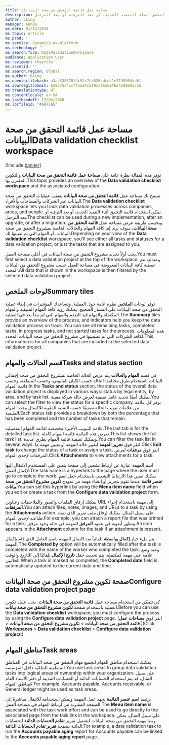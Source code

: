 ```yaml
---
title: مساحة عمل قائمة التحقق من صحة البيانات
description: تسمح لك مساحة عمل قائمة التحقق من صحة البيانات بتعقب عمليات التحقق من صحة البيانات عبر الشركات والمساحات والأفراد. يمكن استخدام قائمة التحقق أثناء التنفيذ الجديد، أو بعد الترقية أو بعد الترحيل.
author: bking
manager: AnnBe
ms.date: 01/12/2018
ms.topic: article
ms.prod: ''
ms.service: dynamics-ax-platform
ms.technology: ''
ms.search.form: DataValidationWorkspace
audience: Application User
ms.reviewer: rhaertle
ms.assetid: ''
ms.search.region: Global
ms.author: bking
ms.openlocfilehash: a3ac338670fdc9fc7cb526cdcdc1e7199904da8f
ms.sourcegitcommit: 659375c4cc7f5524cbf91cf6160f6a410960ac16
ms.translationtype: HT
ms.contentlocale: ar-SA
ms.lasthandoff: 12/05/2020
ms.locfileid: "4687565"
---
```

# <a name="data-validation-checklist-workspace"></a><span data-ttu-id="aa076-104">مساحة عمل قائمة التحقق من صحة البيانات</span><span class="sxs-lookup"><span data-stu-id="aa076-104">Data validation checklist workspace</span></span>

[!include [banner](../includes/banner.md)]

<span data-ttu-id="aa076-105">توفر هذه المقالة نظرة عامة على **مساحة عمل قائمة التحقق من صحة البيانات‬** والتكوين المقترن بها.</span><span class="sxs-lookup"><span data-stu-id="aa076-105">This topic provides an overview of the **Data validation checklist workspace** and the associated configuration.</span></span>

<span data-ttu-id="aa076-106">تسمح لك مساحة عمل **قائمة التحقق من صحة البيانات** بتعقب عمليات التحقق من صحة البيانات عبر الشركات والمساحات والأفراد.</span><span class="sxs-lookup"><span data-stu-id="aa076-106">The **Data validation checklist** workspace lets you track data validation processes across companies, areas, and people.</span></span> <span data-ttu-id="aa076-107">يمكن استخدام قائمة التحقق أثناء التنفيذ الجديد، أو بعد الترقية أو بعد الترحيل.</span><span class="sxs-lookup"><span data-stu-id="aa076-107">The checklist can be used during a new implementation, after an upgrade, or after a migration.</span></span> <span data-ttu-id="aa076-108">وبحسب طريقة عرض مساحة عمل **قائمة التحقق من صحة البيانات**، سوف ترى إما كافة المهام والحالات الخاصة بمشروع التحقق من صحة البيانات، أو المهام التي تم تعيينها لك.</span><span class="sxs-lookup"><span data-stu-id="aa076-108">Depending on your view of the **Data validation checklist** workspace, you'll see either all tasks and statuses for a data validation project, or just the tasks that are assigned to you.</span></span>

<span data-ttu-id="aa076-109">يجب أولاً تحديد مشروع التحقق من صحة البيانات في أعلى مساحة العمل.</span><span class="sxs-lookup"><span data-stu-id="aa076-109">You must first select a data validation project at the top of the workspace.</span></span> <span data-ttu-id="aa076-110">وعندئذٍ، تتم تصفية كافة البيانات المعروضة في مساحة العمل حسب مشروع التحقق من البيانات المحدد.</span><span class="sxs-lookup"><span data-stu-id="aa076-110">All data that is shown in the workspace is then filtered by the selected data validation project.</span></span>

## <a name="summary-tiles"></a><span data-ttu-id="aa076-111">لوحات الملخص</span><span class="sxs-lookup"><span data-stu-id="aa076-111">Summary tiles</span></span>

<span data-ttu-id="aa076-112">توفر لوحات **الملخص** نظرة عامة حول العملية، وتساعدك المؤشرات في إبقاء عملية التحقق من صحة البيانات على المسار الصحيح. يمكنك رؤية كافة المهام المتبقية والمهام المكتملة والمهام قيد التقدم والمهام التي لم تبدأ بعد في العملية.</span><span class="sxs-lookup"><span data-stu-id="aa076-112">The **Summary** tiles provide an overview of the process, and indicators help you keep the data validation process on track. You can see all remaining tasks, completed tasks, in progress tasks, and not started tasks for the process.</span></span> <span data-ttu-id="aa076-113">هذه المعلومات لكافة الشركات التي تم تضمينها في مشروع التحقق من صحة البيانات المحدد.</span><span class="sxs-lookup"><span data-stu-id="aa076-113">This information is for all companies that are included in the selected data validation project.</span></span>

## <a name="tasks-and-status-section"></a><span data-ttu-id="aa076-114">قسم الحالات والمهام</span><span class="sxs-lookup"><span data-stu-id="aa076-114">Tasks and status section</span></span>

<span data-ttu-id="aa076-115">في قسم **المهام والحالات** يتم عرض الحالة الخاصة بمشروع التحقق من صحة إجمالي البيانات باستخدام طرق مختلفة: الحالة حسب الكيان القانوني، وحسب المنطقة، وحسب قائمة المهام.</span><span class="sxs-lookup"><span data-stu-id="aa076-115">In the **Tasks and status** section, the status of the overall data validation project is displayed in various ways: status by legal entity, by area, and by task list.</span></span> <span data-ttu-id="aa076-116">يمكنك أيضًا تحديد عامل تصفية لعرض حالة شركة معينة.</span><span class="sxs-lookup"><span data-stu-id="aa076-116">You can select the filter to view the status for a specific company.</span></span> <span data-ttu-id="aa076-117">توفر كل علامة من علامات تبويب الحالة تصنيفًا حسب النسبة المئوية للاكتمال وعدد المهام المتبقية.</span><span class="sxs-lookup"><span data-stu-id="aa076-117">Each status tab provides a breakdown by both the percentage that has been completed and the number of tasks that remain.</span></span>

<span data-ttu-id="aa076-118">علامة التبويب الأخيرة مخصصة لقائمة المهام التفصيلية.</span><span class="sxs-lookup"><span data-stu-id="aa076-118">The last tab is for the detailed task list.</span></span> <span data-ttu-id="aa076-119">تعرض هذه القائمة قائمة المهام كاملة.</span><span class="sxs-lookup"><span data-stu-id="aa076-119">This list shows the full task list.</span></span>
<span data-ttu-id="aa076-120">ويمكنك تصفية قائمة المهام بطرق عديدة.‬</span><span class="sxs-lookup"><span data-stu-id="aa076-120">You can filter the task list in several ways.</span></span> <span data-ttu-id="aa076-121">انقر فوق **تحرير المهمة** لتغيير حالة المهمة أو تعيين مهمة ما.</span><span class="sxs-lookup"><span data-stu-id="aa076-121">Click **Edit task** to change the status of a task or assign a task.</span></span> <span data-ttu-id="aa076-122">انقر فوق **مرفقات** لعرض المرفقات لإحدى المهام.</span><span class="sxs-lookup"><span data-stu-id="aa076-122">Click **Attachments** to view attachments for a task.</span></span>

<span data-ttu-id="aa076-123">اسم المهمة عبارة عن ارتباط تشعبي إلى صفحة يتعين على المستخدم الانتقال إليها لإكمال العمل.</span><span class="sxs-lookup"><span data-stu-id="aa076-123">The task name is a hyperlink to the page where the user must go to complete the work.</span></span> <span data-ttu-id="aa076-124">يمكنك تعيين هذا الارتباط التشعبي باستخدام حقل **اسم عنصر قائمة** عندما تقوم بتحرير أو إنشاء مهمة من نموذج **تكوين مشروع التحقق من صحة بيانات**.</span><span class="sxs-lookup"><span data-stu-id="aa076-124">You can set this hyperlink by using the **Menu item name** field when you edit or create a task from the **Configure data validation project** form.</span></span>

<span data-ttu-id="aa076-125">يمكنك إرفاق الملفات والصور والملاحظات وعناوين URL إلى مهمة باستخدام إجراء **المرفقات**.</span><span class="sxs-lookup"><span data-stu-id="aa076-125">You can attach files, notes, images, and URLs to a task by using the **Attachments** action.</span></span> <span data-ttu-id="aa076-126">على سبيل المثال، يمكنك إرفاق ملف تقرير الذي تمت طباعته لإحدى المهام.</span><span class="sxs-lookup"><span data-stu-id="aa076-126">For example, you can attach a report file that was printed for a task.</span></span> <span data-ttu-id="aa076-127">وتظهر أيقونة في عمود **المرفق** للمهمة في حالة وجود مرفق.</span><span class="sxs-lookup"><span data-stu-id="aa076-127">An icon appears in the **Attachment** column for the task if an attachment is present.</span></span>

<span data-ttu-id="aa076-128">يتم ملء خيار **إكمال بواسطة** تلقائياً بعد اكتمال المهمة باسم العامل الذي قام بإكمال المهمة.</span><span class="sxs-lookup"><span data-stu-id="aa076-128">The **Completed by** option will be automatically filled after the task is completed with the name of the worker who completed the task.</span></span> <span data-ttu-id="aa076-129">وعند وضع علامة على مهمة كمكتملة، يتم تحديث حقل **تاريخ الإكمال** تلقائيًا إلى التاريخ والوقت الحاليين.</span><span class="sxs-lookup"><span data-stu-id="aa076-129">When a task is marked as completed, the **Completed date** field is automatically updated to the current date and time.</span></span>

## <a name="configure-data-validation-project-page"></a><span data-ttu-id="aa076-130">صفحة تكوين مشروع التحقق من صحة البيانات</span><span class="sxs-lookup"><span data-stu-id="aa076-130">Configure data validation project page</span></span>

<span data-ttu-id="aa076-131">كي تتمكن من استخدام مساحة عمل **قائمة التحقق من صحة البيانات**، يجب عليك تكوين العملية باستخدام صفحة **تكوين مشروع التحقق من صحة بيانات**.</span><span class="sxs-lookup"><span data-stu-id="aa076-131">Before you can use the **Data validation checklist** workspace, you must configure the process by using the **Configure data validation project** page.</span></span> <span data-ttu-id="aa076-132">(انقر فوق **مساحات عمل** \> **‎قائمة التحقق من صحة البيانات** \> **تكوين مشروع التحقق من صحة البيانات**.)</span><span class="sxs-lookup"><span data-stu-id="aa076-132">(Click **Workspaces** \> **Data validation checklist** \> **Configure data validation project**.)</span></span>

## <a name="task-areas"></a><span data-ttu-id="aa076-133">مناطق المهام</span><span class="sxs-lookup"><span data-stu-id="aa076-133">Task areas</span></span>

<span data-ttu-id="aa076-134">يمكنك استخدام مناطق المهام لتجميع مهام التحقق من صحة البيانات في المناطق المنطقية للملكية داخل المؤسسة.</span><span class="sxs-lookup"><span data-stu-id="aa076-134">You use task areas to group data validation tasks into logical areas of ownership within your organization.</span></span> <span data-ttu-id="aa076-135">على سبيل المثال، قد يتم استخدام الحسابات الدائنة أو الحسابات المدينة أو دفتر الأستاذ العام كمناطق المهام.</span><span class="sxs-lookup"><span data-stu-id="aa076-135">For example, Accounts payable, Accounts receivable, or General ledger might be used as task areas.</span></span>

<span data-ttu-id="aa076-136">يرتبط **اسم عنصر القائمة** بجهد عمل المهمة ويمكن استخدامه للانتقال مباشرةً إلى الصفحة المقترنة من ارتباط المهام في مساحة العمل.</span><span class="sxs-lookup"><span data-stu-id="aa076-136">The **Menu item name** is associated with the task work effort and can be used to go directly to the associated page from the task link in the workspace.</span></span> <span data-ttu-id="aa076-137">على سبيل المثال، يمكن ربط مهمة التحقق من صحة البيانات لتشغيل تقرير **تقادم الحسابات الدائنة** للحسابات الدائنة بصفحة **تقرير تقادم الحسابات الدائنة**.</span><span class="sxs-lookup"><span data-stu-id="aa076-137">For example, a data validation task to run the **Accounts payable aging** report for Accounts payable can be linked to the **Accounts payable aging report** page.</span></span>
